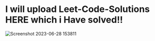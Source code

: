 # I will upload Leet-Code-Solutions HERE which i Have solved!!





![Screenshot 2023-06-28 153811](https://github.com/RohanPrasadGupta/Leet-Code-Solutions/assets/90445636/336b678f-b7d9-4128-83af-fc6965c0b56d)
